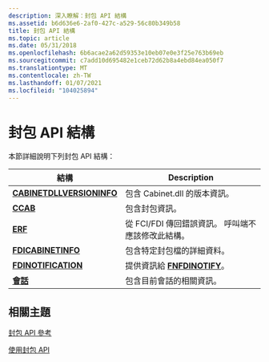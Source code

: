 ```yaml
---
description: 深入瞭解：封包 API 結構
ms.assetid: b6d636e6-2af0-427c-a529-56c80b349b58
title: 封包 API 結構
ms.topic: article
ms.date: 05/31/2018
ms.openlocfilehash: 6b6acae2a62d59353e10eb07e0e3f25e763b69eb
ms.sourcegitcommit: c7add10d695482e1ceb72d62b8a4ebd84ea050f7
ms.translationtype: MT
ms.contentlocale: zh-TW
ms.lasthandoff: 01/07/2021
ms.locfileid: "104025894"
---
```

# <a name="cabinet-api-structures"></a>封包 API 結構

本節詳細說明下列封包 API 結構：



| 結構                                              | Description                                                                                     |
|--------------------------------------------------------|-------------------------------------------------------------------------------------------------|
| [**CABINETDLLVERSIONINFO**](cabinetdllversioninfo.md) | 包含 Cabinet.dll 的版本資訊。<br/>                                    |
| [**CCAB**](/windows/desktop/api/Fci/ns-fci-ccab)                                   | 包含封包資訊。<br/>                                                        |
| [**ERF**](/windows/win32/api/fdi_fci_types/ns-fdi_fci_types-erf)                                     | 從 FCI/FDI 傳回錯誤資訊。 呼叫端不應該修改此結構。<br/> |
| [**FDICABINETINFO**](/windows/desktop/api/Fdi/ns-fdi-fdicabinetinfo)               | 包含特定封包檔的詳細資料。<br/>                                    |
| [**FDINOTIFICATION**](/windows/desktop/api/Fdi/ns-fdi-fdinotification)             | 提供資訊給 [**FNFDINOTIFY**](/windows/desktop/api/fdi/nf-fdi-fnfdinotify)。<br/>                           |
| [**會話**](session.md)                             | 包含目前會話的相關資訊。<br/>                                      |



 

## <a name="related-topics"></a>相關主題

<dl> <dt>

[封包 API 參考](cabinet-api-reference.md)
</dt> <dt>

[使用封包 API](using-the-cabinet-api.md)
</dt> </dl>

 

 

